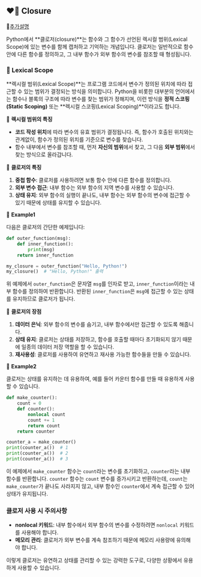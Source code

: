 ## ❤️‍🔥 Closure

📜[추가설명](https://shoark7.github.io/programming/python/closure-in-python)

Python에서 **클로저(closure)**는 함수와 그 함수가 선언된 렉시컬 범위(Lexical Scope)에 있는 변수를 함께 캡처하고 기억하는 개념입니다. 클로저는 일반적으로 함수 안에 다른 함수를 정의하고, 그 내부 함수가 외부 함수의 변수를 참조할 때 형성됩니다. 

### 📍 Lexical Scope

**렉시컬 범위(Lexical Scope)**는 프로그램 코드에서 변수가 정의된 위치에 따라 접근할 수 있는 범위가 결정되는 방식을 의미합니다. Python을 비롯한 대부분의 언어에서는 함수나 블록의 구조에 따라 변수를 찾는 범위가 정해지며, 이런 방식을 **정적 스코핑(Static Scoping)** 또는 **렉시컬 스코핑(Lexical Scoping)**이라고도 합니다.

📌 **렉시컬 범위의 특징**

- **코드 작성 위치**에 따라 변수의 유효 범위가 결정됩니다. 즉, 함수가 호출된 위치와는 관계없이, 함수가 정의된 위치를 기준으로 변수를 찾습니다.
- 함수 내부에서 변수를 참조할 때, 먼저 **자신의 범위**에서 찾고, 그 다음 **외부 범위**에서 찾는 방식으로 올라갑니다.

📌 **클로저의 특징**

1. **중첩 함수**: 클로저를 사용하려면 보통 함수 안에 다른 함수를 정의합니다.
2. **외부 변수 접근**: 내부 함수는 외부 함수의 지역 변수를 사용할 수 있습니다.
3. **상태 유지**: 외부 함수의 실행이 끝나도, 내부 함수는 외부 함수의 변수에 접근할 수 있기 때문에 상태를 유지할 수 있습니다.

🌈 **Example1**

다음은 클로저의 간단한 예제입니다:

```python
def outer_function(msg):
    def inner_function():
        print(msg)
    return inner_function

my_closure = outer_function("Hello, Python!")
my_closure()  # "Hello, Python!" 출력
```

위 예제에서 `outer_function`은 문자열 `msg`를 인자로 받고, `inner_function`이라는 내부 함수를 정의하여 반환합니다. 반환된 `inner_function`은 `msg`에 접근할 수 있는 상태를 유지하므로 클로저가 됩니다. 

📌 **클로저의 장점**

1. **데이터 은닉**: 외부 함수의 변수를 숨기고, 내부 함수에서만 접근할 수 있도록 해줍니다.
2. **상태 유지**: 클로저는 상태를 저장하고, 함수를 호출할 때마다 초기화되지 않기 때문에 일종의 데이터 저장 역할을 할 수 있습니다.
3. **재사용성**: 클로저를 사용하여 유연하고 재사용 가능한 함수들을 만들 수 있습니다.

🌈 **Example2**

클로저는 상태를 유지하는 데 유용하여, 예를 들어 카운터 함수를 만들 때 유용하게 사용할 수 있습니다.

```python
def make_counter():
    count = 0
    def counter():
        nonlocal count
        count += 1
        return count
    return counter

counter_a = make_counter()
print(counter_a())  # 1
print(counter_a())  # 2
print(counter_a())  # 3
```

이 예제에서 `make_counter` 함수는 `count`라는 변수를 초기화하고, `counter`라는 내부 함수를 반환합니다. `counter` 함수는 `count` 변수를 증가시키고 반환하는데, `count`는 `make_counter`가 끝나도 사라지지 않고, 내부 함수인 `counter`에서 계속 접근할 수 있어 상태가 유지됩니다.

### 클로저 사용 시 주의사항
- **nonlocal 키워드**: 내부 함수에서 외부 함수의 변수를 수정하려면 `nonlocal` 키워드를 사용해야 합니다.
- **메모리 관리**: 클로저가 외부 변수를 계속 참조하기 때문에 메모리 사용량에 유의해야 합니다. 

이렇게 클로저는 유연하고 상태를 관리할 수 있는 강력한 도구로, 다양한 상황에서 유용하게 사용할 수 있습니다.
